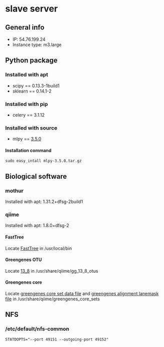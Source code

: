 # slave server

## General info

- IP: 54.76.199.24
- Instance type: m3.large

## Python package

### Installed with apt

- scipy == 0.13.3-1build1
- sklearn == 0.14.1-2

### Installed with pip

- celery == 3.1.12

### Installed with source

- mlpy == [3.5.0](http://downloads.sourceforge.net/project/mlpy/mlpy%203.5.0/mlpy-3.5.0.tar.gz)

#### Installation command

    sudo easy_intall mlpy-3.5.0.tar.gz

## Biological software

### mothur

Installed with apt: 1.31.2+dfsg-2build1

### qiime

Installed with apt: 1.8.0+dfsg-2

#### FastTree

Locate [FastTree](http://www.microbesonline.org/fasttree/FastTree) in /usr/local/bin

#### Greengenes OTU

Locate [13_8](ftp://greengenes.microbio.me/greengenes_release/gg_13_5/gg_13_8_otus.tar.gz) in /usr/share/qiime/gg_13_8_otus

#### Greengenes core

Locate [greengenes core set data file](http://greengenes.lbl.gov/Download/Sequence_Data/Fasta_data_files/core_set_aligned.fasta.imputed) and [greengenes alignment lanemask file](http://greengenes.lbl.gov/Download/Sequence_Data/lanemask_in_1s_and_0s) in /usr/share/qiime/greengenes_core_sets

## NFS

### /etc/default/nfs-common

    STATDOPTS="--port 49151 --outgoing-port 49152"

